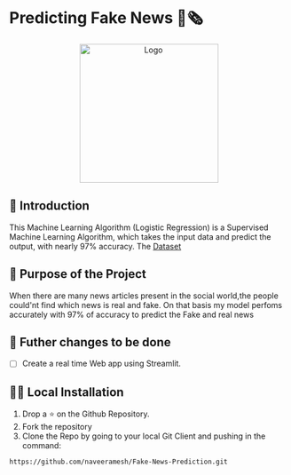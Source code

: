 # Predicting Fake News 📑🗞️

<p align="center">
  <a href="https://github.com/naveeramesh/Fake-News-Prediction">
    <img src="https://encrypted-tbn0.gstatic.com/images?q=tbn:ANd9GcRkWY06RH4whCiRzTgPd5uwOAuRsX3sQmPHMQ&usqp=CAU" alt="Logo" width="250" height="250">
  </a>

## 📌 Introduction 

This Machine Learning Algorithm (Logistic Regression) is a Supervised Machine Learning Algorithm, which takes the input data and predict the output, with nearly 97% accuracy. The [Dataset](https://www.kaggle.com/c/fake-news/data?select=train.csv) 

## 🎯 Purpose of the Project
When there are many news articles present in the social world,the people could'nt find which news is real and fake.
On that basis my model perfoms accurately with 97% of accuracy to predict the Fake and real news

## 📝 Futher changes to be done
- [ ] Create a real time Web app using Streamlit.

## 🏃‍♂️ Local Installation

1. Drop a ⭐ on the Github Repository. 
2. Fork the repository 
3. Clone the Repo by going to your local Git Client and pushing in the command: 



```sh
https://github.com/naveeramesh/Fake-News-Prediction.git
```

